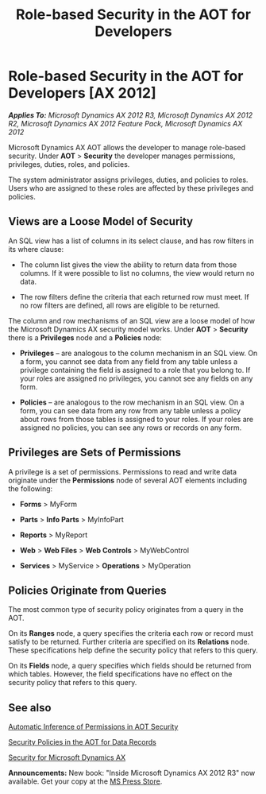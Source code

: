 ﻿---
title: Role-based Security in the AOT for Developers
TOCTitle: Role-based Security in the AOT for Developers
ms:assetid: e3d0cfab-a7f0-43a9-9ff4-540a3d887e93
ms:mtpsurl: https://msdn.microsoft.com/en-us/library/Gg847971(v=AX.60)
ms:contentKeyID: 35253166
ms.date: 05/18/2015
mtps_version: v=AX.60
---

# Role-based Security in the AOT for Developers [AX 2012]


_**Applies To:** Microsoft Dynamics AX 2012 R3, Microsoft Dynamics AX 2012 R2, Microsoft Dynamics AX 2012 Feature Pack, Microsoft Dynamics AX 2012_

Microsoft Dynamics AX AOT allows the developer to manage role-based security. Under **AOT** \> **Security** the developer manages permissions, privileges, duties, roles, and policies.

The system administrator assigns privileges, duties, and policies to roles. Users who are assigned to these roles are affected by these privileges and policies.

## Views are a Loose Model of Security

An SQL view has a list of columns in its select clause, and has row filters in its where clause:

  - The column list gives the view the ability to return data from those columns. If it were possible to list no columns, the view would return no data.

  - The row filters define the criteria that each returned row must meet. If no row filters are defined, all rows are eligible to be returned.

The column and row mechanisms of an SQL view are a loose model of how the Microsoft Dynamics AX security model works. Under **AOT** \> **Security** there is a **Privileges** node and a **Policies** node:

  - **Privileges** – are analogous to the column mechanism in an SQL view. On a form, you cannot see data from any field from any table unless a privilege containing the field is assigned to a role that you belong to. If your roles are assigned no privileges, you cannot see any fields on any form.

  - **Policies** – are analogous to the row mechanism in an SQL view. On a form, you can see data from any row from any table unless a policy about rows from those tables is assigned to your roles. If your roles are assigned no policies, you can see any rows or records on any form.

## Privileges are Sets of Permissions

A privilege is a set of permissions. Permissions to read and write data originate under the **Permissions** node of several AOT elements including the following:

  - **Forms** \> MyForm

  - **Parts** \> **Info Parts** \> MyInfoPart

  - **Reports** \> MyReport

  - **Web** \> **Web Files** \> **Web Controls** \> MyWebControl

  - **Services** \> MyService \> **Operations** \> MyOperation

## Policies Originate from Queries

The most common type of security policy originates from a query in the AOT.

On its **Ranges** node, a query specifies the criteria each row or record must satisfy to be returned. Further criteria are specified on its **Relations** node. These specifications help define the security policy that refers to this query.

On its **Fields** node, a query specifies which fields should be returned from which tables. However, the field specifications have no effect on the security policy that refers to this query.

## See also

[Automatic Inference of Permissions in AOT Security](automatic-inference-of-permissions-in-aot-security.md)

[Security Policies in the AOT for Data Records](security-policies-in-the-aot-for-data-records.md)

[Security for Microsoft Dynamics AX](security-for-microsoft-dynamics-ax.md)

  
**Announcements:** New book: "Inside Microsoft Dynamics AX 2012 R3" now available. Get your copy at the [MS Press Store](https://www.microsoftpressstore.com/store/inside-microsoft-dynamics-ax-2012-r3-9780735685109).


